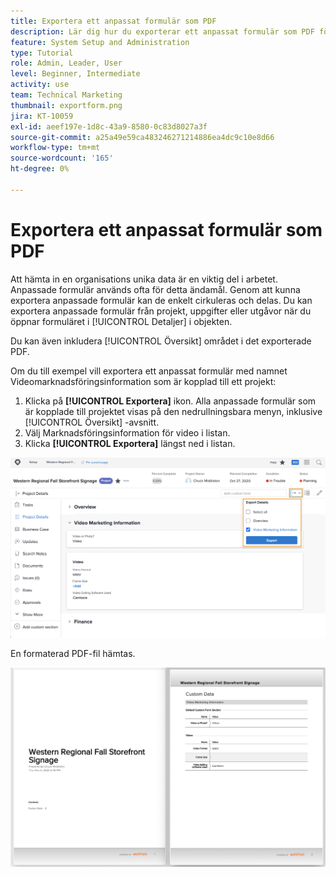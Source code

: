 ```yaml
---
title: Exportera ett anpassat formulär som PDF
description: Lär dig hur du exporterar ett anpassat formulär som PDF för att enkelt dela informationen med andra.
feature: System Setup and Administration
type: Tutorial
role: Admin, Leader, User
level: Beginner, Intermediate
activity: use
team: Technical Marketing
thumbnail: exportform.png
jira: KT-10059
exl-id: aeef197e-1d8c-43a9-8580-0c83d8027a3f
source-git-commit: a25a49e59ca483246271214886ea4dc9c10e8d66
workflow-type: tm+mt
source-wordcount: '165'
ht-degree: 0%

---
```


# Exportera ett anpassat formulär som PDF

Att hämta in en organisations unika data är en viktig del i arbetet. Anpassade formulär används ofta för detta ändamål. Genom att kunna exportera anpassade formulär kan de enkelt cirkuleras och delas. Du kan exportera anpassade formulär från projekt, uppgifter eller utgåvor när du öppnar formuläret i [!UICONTROL Detaljer] i objekten.

Du kan även inkludera [!UICONTROL Översikt] området i det exporterade PDF.

Om du till exempel vill exportera ett anpassat formulär med namnet Videomarknadsföringsinformation som är kopplad till ett projekt:

1. Klicka på **[!UICONTROL Exportera]** ikon. Alla anpassade formulär som är kopplade till projektet visas på den nedrullningsbara menyn, inklusive [!UICONTROL Översikt] -avsnitt.
1. Välj Marknadsföringsinformation för video i listan.
1. Klicka **[!UICONTROL Exportera]** längst ned i listan.

![Exportalternativ för anpassade formulär](assets/custom-forms-export-1.png)

En formaterad PDF-fil hämtas.

![Exempel på exporterat anpassat formulär](assets/custom-forms-export-2.png)

